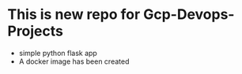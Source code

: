 # This is new repo for Gcp-Devops-Projects
- simple python flask app
- A docker image has been created

